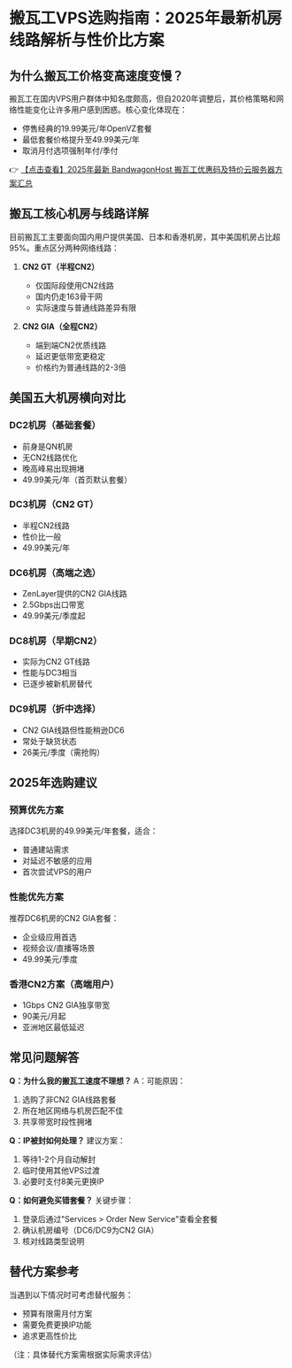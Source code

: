 # 搬瓦工VPS选购指南：2025年最新机房线路解析与性价比方案

## 为什么搬瓦工价格变高速度变慢？

搬瓦工在国内VPS用户群体中知名度颇高，但自2020年调整后，其价格策略和网络性能变化让许多用户感到困惑。核心变化体现在：
- 停售经典的19.99美元/年OpenVZ套餐
- 最低套餐价格提升至49.99美元/年
- 取消月付选项强制年付/季付

👉 [【点击查看】2025年最新 BandwagonHost 搬瓦工优惠码及特价云服务器方案汇总](https://bit.ly/banwagon)

## 搬瓦工核心机房与线路详解

目前搬瓦工主要面向国内用户提供美国、日本和香港机房，其中美国机房占比超95%。重点区分两种网络线路：

1. **CN2 GT（半程CN2）**
   - 仅国际段使用CN2线路
   - 国内仍走163骨干网
   - 实际速度与普通线路差异有限

2. **CN2 GIA（全程CN2）**
   - 端到端CN2优质线路
   - 延迟更低带宽更稳定
   - 价格约为普通线路的2-3倍

## 美国五大机房横向对比

### DC2机房（基础套餐）
- 前身是QN机房
- 无CN2线路优化
- 晚高峰易出现拥堵
- 49.99美元/年（首页默认套餐）

### DC3机房（CN2 GT）
- 半程CN2线路
- 性价比一般
- 49.99美元/年

### DC6机房（高端之选）
- ZenLayer提供的CN2 GIA线路
- 2.5Gbps出口带宽
- 49.99美元/季度起

### DC8机房（早期CN2）
- 实际为CN2 GT线路
- 性能与DC3相当
- 已逐步被新机房替代

### DC9机房（折中选择）
- CN2 GIA线路但性能稍逊DC6
- 常处于缺货状态
- 26美元/季度（需抢购）

## 2025年选购建议

### 预算优先方案
选择DC3机房的49.99美元/年套餐，适合：
- 普通建站需求
- 对延迟不敏感的应用
- 首次尝试VPS的用户

### 性能优先方案
推荐DC6机房的CN2 GIA套餐：
- 企业级应用首选
- 视频会议/直播等场景
- 49.99美元/季度

### 香港CN2方案（高端用户）
- 1Gbps CN2 GIA独享带宽
- 90美元/月起
- 亚洲地区最低延迟

## 常见问题解答

**Q：为什么我的搬瓦工速度不理想？**
A：可能原因：
1. 选购了非CN2 GIA线路套餐
2. 所在地区网络与机房匹配不佳
3. 共享带宽时段性拥堵

**Q：IP被封如何处理？**
建议方案：
1. 等待1-2个月自动解封
2. 临时使用其他VPS过渡
3. 必要时支付8美元更换IP

**Q：如何避免买错套餐？**
关键步骤：
1. 登录后通过"Services > Order New Service"查看全套餐
2. 确认机房编号（DC6/DC9为CN2 GIA）
3. 核对线路类型说明

## 替代方案参考

当遇到以下情况时可考虑替代服务：
- 预算有限需月付方案
- 需要免费更换IP功能
- 追求更高性价比

（注：具体替代方案需根据实际需求评估）